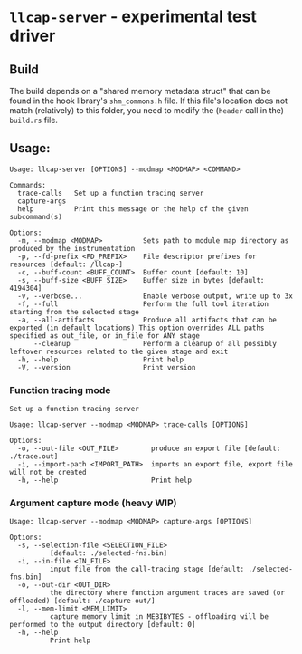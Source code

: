 # `llcap-server` - experimental test driver

## Build

The build depends on a "shared memory metadata struct" that can be found in the hook library's `shm_commons.h` file. If this file's location does not match (relatively) to this folder, you need to modify the (`header` call in the) `build.rs` file. 

## Usage:

    Usage: llcap-server [OPTIONS] --modmap <MODMAP> <COMMAND>

    Commands:
      trace-calls   Set up a function tracing server
      capture-args  
      help          Print this message or the help of the given subcommand(s)

    Options:
      -m, --modmap <MODMAP>          Sets path to module map directory as produced by the instrumentation
      -p, --fd-prefix <FD_PREFIX>    File descriptor prefixes for resources [default: /llcap-]
      -c, --buff-count <BUFF_COUNT>  Buffer count [default: 10]
      -s, --buff-size <BUFF_SIZE>    Buffer size in bytes [default: 4194304]
      -v, --verbose...               Enable verbose output, write up to 3x
      -f, --full                     Perform the full tool iteration starting from the selected stage
      -a, --all-artifacts            Produce all artifacts that can be exported (in default locations) This option overrides ALL paths specified as out_file, or in_file for ANY stage
          --cleanup                  Perform a cleanup of all possibly leftover resources related to the given stage and exit
      -h, --help                     Print help
      -V, --version                  Print version

### Function tracing mode

    Set up a function tracing server

    Usage: llcap-server --modmap <MODMAP> trace-calls [OPTIONS]

    Options:
      -o, --out-file <OUT_FILE>        produce an export file [default: ./trace.out]
      -i, --import-path <IMPORT_PATH>  imports an export file, export file will not be created
      -h, --help                       Print help

### Argument capture mode (heavy WIP)

    Usage: llcap-server --modmap <MODMAP> capture-args [OPTIONS]

    Options:
      -s, --selection-file <SELECTION_FILE>
              [default: ./selected-fns.bin]
      -i, --in-file <IN_FILE>
              input file from the call-tracing stage [default: ./selected-fns.bin]
      -o, --out-dir <OUT_DIR>
              the directory where function argument traces are saved (or offloaded) [default: ./capture-out/]
      -l, --mem-limit <MEM_LIMIT>
              capture memory limit in MEBIBYTES - offloading will be performed to the output directory [default: 0]
      -h, --help
              Print help